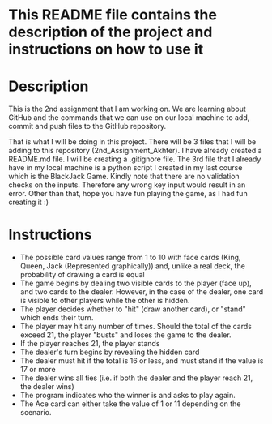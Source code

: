 # This README file contains the description of the project and instructions on how to use it

# Description

This is the 2nd assignment that I am working on. We are learning about GitHub and the commands that we can use on our local machine to add, commit and push files to the GitHub repository.

That is what I will be doing in this project. There will be 3 files that I will be adding to this repository (2nd_Assignment_Akhter). I have already created a README.md file. I will be creating a .gitignore file. The 3rd file that I already have in my local machine is a python script I created in my last course which is the BlackJack Game. Kindly note that there are no validation checks on the inputs. Therefore any wrong key input would result in an error. Other than that, hope you have fun playing the game, as I had fun creating it :)

# Instructions


* The possible card values range from 1 to 10 with face cards (King, Queen, Jack (Represented graphically)) and, unlike a real deck, the  probability of drawing a card is equal
* The game begins by dealing two visible cards to the player (face up), and two cards to the dealer. However, in the case of the dealer, one card is visible to other players while the other is hidden.
* The player decides whether to "hit" (draw another card), or "stand" which ends their turn.
* The player may hit any number of times. Should the total of the cards exceed 21, the player "busts" and loses the game to the dealer.
* If the player reaches 21, the player stands
* The dealer's turn begins by revealing the hidden card
* The dealer must hit if the total is 16 or less, and must stand if the value is 17 or more
* The dealer wins all ties (i.e. if both the dealer and the player reach 21, the dealer wins)
* The program indicates who the winner is and asks to play again.
* The Ace card can either take the value of 1 or 11 depending on the scenario.
